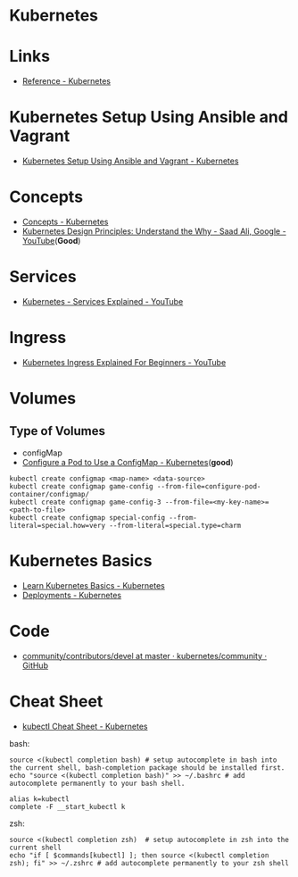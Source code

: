 # Kubernetes

# Links

* [Reference - Kubernetes](https://kubernetes.io/docs/reference/)

# Kubernetes Setup Using Ansible and Vagrant

* [Kubernetes Setup Using Ansible and Vagrant - Kubernetes](https://kubernetes.io/blog/2019/03/15/kubernetes-setup-using-ansible-and-vagrant/)

# Concepts

* [Concepts - Kubernetes](https://kubernetes.io/docs/concepts/)
* [Kubernetes Design Principles: Understand the Why - Saad Ali, Google - YouTube](https://www.youtube.com/watch?v=ZuIQurh_kDk)(**Good**)

# Services

* [Kubernetes - Services Explained - YouTube](https://www.youtube.com/watch?v=5lzUpDtmWgM&list=PL2We04F3Y_43dAehLMT5GxJhtk3mJtkl5&index=10)

# Ingress

* [Kubernetes Ingress Explained For Beginners - YouTube](https://www.youtube.com/watch?v=VicH6KojwCI&feature=youtu.be)

# Volumes

## Type of Volumes

* configMap
* [Configure a Pod to Use a ConfigMap - Kubernetes](https://kubernetes.io/docs/tasks/configure-pod-container/configure-pod-configmap/)(**good**)

```
kubectl create configmap <map-name> <data-source>
kubectl create configmap game-config --from-file=configure-pod-container/configmap/
kubectl create configmap game-config-3 --from-file=<my-key-name>=<path-to-file>
kubectl create configmap special-config --from-literal=special.how=very --from-literal=special.type=charm
```


# Kubernetes Basics

* [Learn Kubernetes Basics - Kubernetes](https://kubernetes.io/docs/tutorials/kubernetes-basics/)
* [Deployments - Kubernetes](https://kubernetes.io/docs/concepts/workloads/controllers/deployment/)



# Code

* [community/contributors/devel at master · kubernetes/community · GitHub](https://github.com/kubernetes/community/tree/master/contributors/devel#readme)


# Cheat Sheet

* [kubectl Cheat Sheet - Kubernetes](https://kubernetes.io/docs/reference/kubectl/cheatsheet/)

bash:

```
source <(kubectl completion bash) # setup autocomplete in bash into the current shell, bash-completion package should be installed first.
echo "source <(kubectl completion bash)" >> ~/.bashrc # add autocomplete permanently to your bash shell.

alias k=kubectl
complete -F __start_kubectl k
```

zsh:

```
source <(kubectl completion zsh)  # setup autocomplete in zsh into the current shell
echo "if [ $commands[kubectl] ]; then source <(kubectl completion zsh); fi" >> ~/.zshrc # add autocomplete permanently to your zsh shell
```

